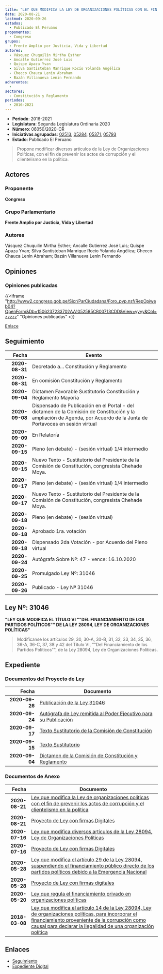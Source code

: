 ```yaml
---
title: "LEY QUE MODIFICA LA LEY DE ORGANIZACIONES POLÍTICAS CON EL FIN DE PREVENIR LOS ACTOS DE CORRUPCIÓN Y EL CLIENTELISMO EN LA POLÍTICA"
date: 2020-08-21
lastmod: 2020-09-26
estados: 
  - Publicado El Peruano
proponentes: 
  - Congreso
grupos: 
  - Frente Amplio por Justicia, Vida y Libertad
autores: 
  - Vásquez Chuquilin Mirtha Esther
  - Ancalle Gutierrez José Luis
  - Quispe Apaza Yvan
  - Silva Santisteban Manrique Rocío Yolanda Angélica
  - Checco Chauca Lenin Abraham
  - Bazán Villanueva Lenin Fernando
adherentes: 
  - 
sectores: 
  - Constitución y Reglamento
periodos: 
  - 2016-2021
---
```


- **Periodo**: 2016-2021
- **Legislatura**: Segunda Legislatura Ordinaria 2020
- **Número**: 06050/2020-CR
- **Iniciativas agrupadas**: [02513](../../02500/02513), [05284](../../05200/05284), [05371](../../05300/05371), [05793](../../05700/05793)
- **Estado**: Publicado El Peruano

> Propone modificar diversos artículos de la Ley de Organizaciones Políticas, con el fin de prevenir los actos de corrupción y el clientelismo en la polìtica.


## Actores

### Proponente

**Congreso**

### Grupo Parlamentario

**Frente Amplio por Justicia, Vida y Libertad**

### Autores

Vásquez Chuquilin Mirtha Esther; Ancalle Gutierrez José Luis; Quispe Apaza Yvan; Silva Santisteban Manrique Rocío Yolanda Angélica; Checco Chauca Lenin Abraham; Bazán Villanueva Lenin Fernando


## Opiniones

### Opiniones publicadas

{{<iframe "http://www2.congreso.gob.pe/Sicr/ParCiudadana/Foro_pvp.nsf/RepOpiweb04?OpenForm&Db=1506237233702AA1052585CB00713CDD&View=yyyy&Col=zzzzz" "Opiniones publicadas" >}}

[Enlace](http://www2.congreso.gob.pe/Sicr/ParCiudadana/Foro_pvp.nsf/RepOpiweb04?OpenForm&Db=1506237233702AA1052585CB00713CDD&View=yyyy&Col=zzzzz)

## Seguimiento

| Fecha | Evento |
|------:|--------|
| **2020-08-31** | Decretado a... Constitución y Reglamento|
| **2020-08-31** | En comisión Constitución y Reglamento|
| **2020-09-04** | Dictamen Favorable Sustitutorio Constitución y Reglamento Mayoria|
| **2020-09-08** | Dispensado de Publicación en el Portal - del dictamen de la Comisión de Constitución y la ampliación de Agenda, por Acuerdo de la Junta de Portavoces en sesión virtual|
| **2020-09-09** | En Relatoría|
| **2020-09-15** | Pleno (en debate) - (sesión virtual) 1/4 intermedio|
| **2020-09-15** | Nuevo Texto - Sustitutorio del Presidente de la Comisión de Constitución, congresista Chehade Moya.|
| **2020-09-17** | Pleno (en debate) - (sesión virtual) 1/4 intermedio|
| **2020-09-17** | Nuevo Texto - Sustitutorio del Presidente de la Comisión de Constitución, congresista Chehade Moya.|
| **2020-09-18** | Pleno (en debate) - (sesión virtual)|
| **2020-09-18** | Aprobado 1ra. votación|
| **2020-09-18** | Dispensado 2da Votación - por Acuerdo del Pleno virtual|
| **2020-09-24** | Autógrafa Sobre Nº: 47 - vence: 16.10.2020|
| **2020-09-25** | Promulgado Ley Nº: 31046|
| **2020-09-26** | Publicado - Ley Nª 31046|

## Ley Nº: 31046

**"LEY QUE MODIFICA EL TÍTULO VI ""DEL FINANCIAMIENTO DE LOS PARTIDOS POLÍTICOS"" DE LA LEY 28094, LEY DE ORGANIZACIONES POLÍTICAS"**

> Modifícanse los artículos 29, 30, 30-A, 30-B, 31, 32, 33, 34, 35, 36, 36-A, 36-C, 37, 38 y 42 del Título VI, ""Del Financiamiento de los Partidos Políticos"", de la Ley 28094, Ley de Organizaciones Políticas.


## Expediente


### Documentos del Proyecto de Ley

| Fecha | Documento |
|------:|--------|
| **2020-09-26** | [Publicación de la Ley 31046](http://www.leyes.congreso.gob.pe/Documentos/2016_2021/ADLP/Normas_Legales/31046-LEY.pdf) |
| **2020-09-24** | [Autógrafa de Ley remitida al Poder Ejecutivo para su Publicación](http://www.leyes.congreso.gob.pe/Documentos/2016_2021/Autografas/Ley_y_de_Resolucion_Legislativa/AU02513-20200924.pdf) |
| **2020-09-17** | [Texto Sustitutorio de la Comisión de Constitución](http://www.leyes.congreso.gob.pe/Documentos/2016_2021/Texto_Sustitutorio/Proyectos_de_Ley/TS02513-20200917.pdf) |
| **2020-09-15** | [Texto Sustitutorio](http://www.leyes.congreso.gob.pe/Documentos/2016_2021/Texto_Sustitutorio/Proyectos_de_Ley/TS0251320200915..pdf) |
| **2020-09-04** | [Dictamen de la Comisión de Constitución y Reglamento](http://www.leyes.congreso.gob.pe/Documentos/2016_2021/Dictamenes/Proyectos_de_Ley/02513DC04MAY20200904.pdf) |

### Documentos de Anexo

| Fecha | Documento |
|------:|--------|
| **2020-08-21** | [Ley que modifica la Ley de organizaciones políticas con el fin de prevenir los actos de corrupción y el clientelismo en la política](http://www.leyes.congreso.gob.pe/Documentos/2016_2021/Proyectos_de_Ley_y_de_Resoluciones_Legislativas/PL06050-20200821.pdf) |
| **2020-08-21** | [Proyecto de Ley con firmas Digitales](http://www.leyes.congreso.gob.pe/Documentos/2016_2021/Proyectos_de_Ley_y_de_Resoluciones_Legislativas/Proyectos_Firmas_digitales/PL06050.pdf) |
| **2020-07-16** | [Ley que modifica diversos artículos de la Ley 28094, Ley de Organizaciones Políticas](http://www.leyes.congreso.gob.pe/Documentos/2016_2021/Proyectos_de_Ley_y_de_Resoluciones_Legislativas/PL05793-20200716.pdf) |
| **2020-07-16** | [Proyecto de Ley con firmas Digitales](http://www.leyes.congreso.gob.pe/Documentos/2016_2021/Proyectos_de_Ley_y_de_Resoluciones_Legislativas/Proyectos_Firmas_digitales/PL05793.pdf) |
| **2020-05-28** | [Ley que modifica el artículo 29 de la Ley 28094, suspendiendo el financiamiento público directo de los partidos políticos debido a la Emergencia Nacional](http://www.leyes.congreso.gob.pe/Documentos/2016_2021/Proyectos_de_Ley_y_de_Resoluciones_Legislativas/PL05371_20200528.pdf) |
| **2020-05-28** | [Proyecto de Ley con firmas digitales](http://www.leyes.congreso.gob.pe/Documentos/2016_2021/Proyectos_de_Ley_y_de_Resoluciones_Legislativas/Proyectos_Firmas_digitales/PL05371.pdf) |
| **2020-05-20** | [Ley que regula el financiamiento privado en organizaciones políticas](http://www.leyes.congreso.gob.pe/Documentos/2016_2021/Proyectos_de_Ley_y_de_Resoluciones_Legislativas/PL05284-20200520.pdf) |
| **2018-03-08** | [Ley que modifica el artículo 14 de la Ley 28094, Ley de organizaciones políticas, para incorporar el financiamiento proveniente de la corrupción como causal para declarar la ilegalidad de una organización política](http://www.leyes.congreso.gob.pe/Documentos/2016_2021/Proyectos_de_Ley_y_de_Resoluciones_Legislativas/PL0251320190308.pdf) |

## Enlaces 

- [Seguimiento](http://www2.congreso.gob.pe/Sicr/TraDocEstProc/CLProLey2016.nsf/f7fff46988ca05b1052578e100829cc7/1a3f2fbfa398e1b5052585cb0078cdbb?OpenDocument)
- [Expediente Digital](http://www2.congreso.gob.pe/Sicr/TraDocEstProc/CLProLey2016.nsf/f7fff46988ca05b1052578e100829cc7/1a3f2fbfa398e1b5052585cb0078cdbb?OpenDocument&Click=05257FB7005EB655.eb71d0cf91d8294e05256cdf006b5706/$Body/0.1C6C)
